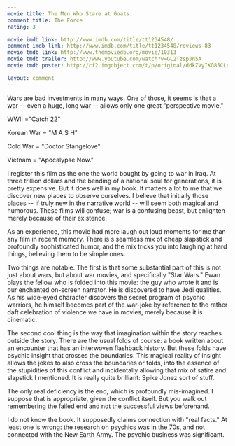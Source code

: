 ```yaml
---
movie title: The Men Who Stare at Goats
comment title: The Force
rating: 3

movie imdb link: http://www.imdb.com/title/tt1234548/
comment imdb link: http://www.imdb.com/title/tt1234548/reviews-83
movie tmdb link: http://www.themoviedb.org/movie/10313
movie tmdb trailer: http://www.youtube.com/watch?v=GC2TzspJn5A
movie tmdb poster: http://cf2.imgobject.com/t/p/original/ddkZVyIKO85CL4P2qTj6G6liAMg.jpg

layout: comment
---
```


Wars are bad investments in many ways. One of those, it seems is that a war -- even a huge, long war -- allows only one great "perspective movie."

WWII ="Catch 22"

Korean War = "M A S H"

Cold War = "Doctor Stangelove"

Vietnam = "Apocalypse Now."

I register this film as the one the world bought by going to war in Iraq. At three trillion dollars and the bending of a national soul for generations, it is pretty expensive. But it does well in my book. It matters a lot to me that we discover new places to observe ourselves. I believe that initially those places -- if truly new in the narrative world -- will seem both magical and humorous. These films will confuse; war is a confusing beast, but enlighten merely because of their existence.

As an experience, this movie had more laugh out loud moments for me than any film in recent memory. There is s seamless mix of cheap slapstick and profoundly sophisticated humor, and the mix tricks you into laughing at hard things, believing them to be simple ones.

Two things are notable. The first is that some substantial part of this is not just about wars, but about war movies, and specifically "Star Wars." Ewan plays the fellow who is folded into this movie: the guy who wrote it and is our enchanted on-screen narrator. He is discovered to have Jedi qualities. As his wide-eyed character discovers the secret program of psychic warriors, he himself becomes part of the war-joke by reference to the rather daft celebration of violence we have in movies, merely because it is cinematic.

The second cool thing is the way that imagination within the story reaches outside the story. There are the usual folds of course: a book written about an encounter that has an interwoven flashback history. But these folds have psychic insight that crosses the boundaries. This magical reality of insight allows the jokes to also cross the boundaries or folds, into the essence of the stupidities of this conflict and incidentally allowing that mix of satire and slapstick I mentioned. It is really quite brilliant: Spike Jonez sort of stuff.

The only real deficiency is the end, which is profoundly mis-imagined. I suppose that is appropriate, given the conflict itself. But you walk out remembering the failed end and not the successful views beforehand.

I do not know the book. It supposedly claims connection with "real facts." At least one is wrong: the research on psychics was in the 70s, and not connected with the New Earth Army. The psychic business was significant.